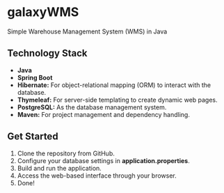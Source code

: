 # galaxyWMS

Simple Warehouse Management System (WMS) in Java

## Technology Stack

- **Java**
- **Spring Boot**
- **Hibernate:** For object-relational mapping (ORM) to interact with the database.
- **Thymeleaf:** For server-side templating to create dynamic web pages.
- **PostgreSQL:** As the database management system.
- **Maven:** For project management and dependency handling.

## Get Started

1. Clone the repository from GitHub.
2. Configure your database settings in **application.properties**.
3. Build and run the application.
4. Access the web-based interface through your browser.
5. Done!
